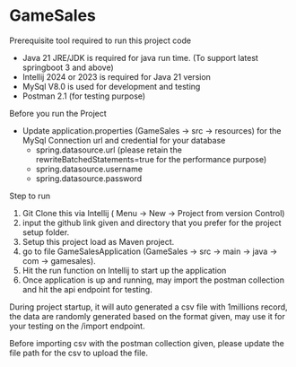 # GameSales

Prerequisite tool required to run this project code 

- Java 21 JRE/JDK is required for java run time. (To support latest springboot 3 and above)
- Intellij 2024 or 2023 is required for Java 21 version 
- MySql V8.0 is used for development and testing 
- Postman 2.1 (for testing purpose)

Before you run the Project 

- Update application.properties (GameSales -> src -> resources) for the MySql Connection url and credential for your database 
	- spring.datasource.url (please retain the rewriteBatchedStatements=true for the performance purpose)
	- spring.datasource.username
	- spring.datasource.password


Step to run 

1. Git Clone this via Intellij ( Menu -> New -> Project from version Control)
2. input the github link given and directory that you prefer for the project setup folder. 
3. Setup this project load as Maven project. 
4. go to file GameSalesApplication (GameSales -> src -> main -> java -> com -> gamesales).
5. Hit the run function on Intellij to start up the application
6. Once application is up and running, may import the postman collection and hit the api endpoint for testing.


During project startup, it will auto generated a csv file with 1millions record, the data are randomly generated based on the format given, may use it for your testing on the /import endpoint.

Before importing csv with the postman collection given, please update the file path for the csv to upload the file.